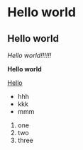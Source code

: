 # Hello world
## Hello world
*Hello world!!!!!!* 

**Hello world**

[Hello](https://meng-zmy.github.io/cse15l-lab-reports/)

* hhh
* kkk
* mmm

1. one
2. two
3. three
